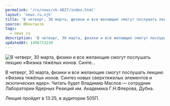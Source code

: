 ```yaml
---
permalink: '/ru/news/vk-4027/index.html'
layout: 'news.ru.njk'
title: 'В четверг, 30 марта, физики и все желающие смогут послушать лекцию «Физика тяжёлых ионов. Синте…'
source: ВКонтакте
tags:
  - news_ru
description: 'В четверг, 30 марта, физики и все желающие смогут послушать лекцию «Физика тяжёлых ионов. Синте…'
updatedAt: 1490723230
---
```

![В четверг, 30 марта, физики и все желающие смогут послушать лекцию «Физика тяжёлых ионов. Синте…](https://sun9-54.userapi.com/impf/c604819/v604819484/34de4/zPKLGRN9sMg.jpg?size=1280x853&quality=96&sign=d2db051efc4e6a8ff4b42c2410ce1bae&c_uniq_tag=LGn-DOTg96Lth1JZ9XPoZ1Wx0omGwGGieUzpV_b71h8&type=album)

В четверг, 30 марта, физики и все желающие смогут послушать лекцию «Физика тяжёлых ионов. Синтез новых сверхтяжелых элементов и экзотических ядер». Читать будет Владимир Маслов — сотрудник Лаборатории Ядерных Реакций им. Академика Г.Н.Флерова, Дубна.

Лекция пройдет в 13:25, в аудитории 505П.
